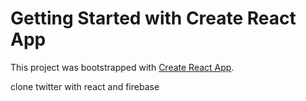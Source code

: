# Getting Started with Create React App

This project was bootstrapped with [Create React App](https://github.com/facebook/create-react-app).

clone twitter with react and firebase

